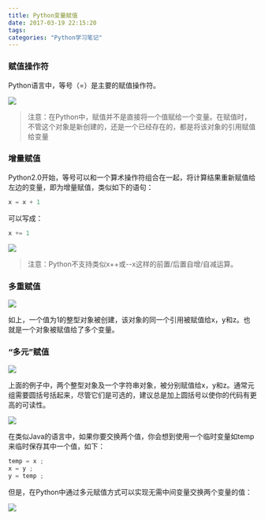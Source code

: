 ```yaml
---
title: Python变量赋值
date: 2017-03-19 22:15:20
tags:
categories: "Python学习笔记"
---
```


### 赋值操作符

Python语言中，等号（=）是主要的赋值操作符。

![](/images/categories/python/006/1.png)

>注意：在Python中，赋值并不是直接将一个值赋给一个变量。在赋值时，不管这个对象是新创建的，还是一个已经存在的，都是将该对象的引用赋值给变量

### 增量赋值

Python2.0开始，等号可以和一个算术操作符组合在一起，将计算结果重新赋值给左边的变量，即为增量赋值，类似如下的语句：

```Python
x = x + 1
```

可以写成：

```Python
x += 1
```

![](/images/categories/python/006/2.png)

<!--more-->

>注意：Python不支持类似x++或--x这样的前置/后置自增/自减运算。

### 多重赋值

![](/images/categories/python/006/3.png)

如上，一个值为1的整型对象被创建，该对象的同一个引用被赋值给x，y和z。也就是一个对象被赋值给了多个变量。

### “多元”赋值

![](/images/categories/python/006/4.png)

上面的例子中，两个整型对象及一个字符串对象，被分别赋值给x，y和z。通常元组需要圆括号括起来，尽管它们是可选的，建议总是加上圆括号以使你的代码有更高的可读性。

![](/images/categories/python/006/5.png)

在类似Java的语言中，如果你要交换两个值，你会想到使用一个临时变量如temp来临时保存其中一个值，如下：

```Java
temp = x ;
x = y ;
y = temp ;
```

但是，在Python中通过多元赋值方式可以实现无需中间变量交换两个变量的值：

![](/images/categories/python/006/6.png)
